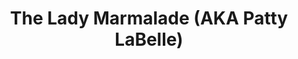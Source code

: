 ---
pid: WS10
title: The Lady Marmalade (AKA Patty LaBelle)
location_transcription: 
zipcode: '19125'
outside_phl: 
neighborhood: Fishtown,Kensington
age: '42'
age_range: 40-49
instagram: 
image_file_name: WS_10.jpg
proposal_transcription: Patty Labelle performing w/ a mic in hand wearing a blazer
  outfit w/ outrageous hair :) looking 70's & fierce
topic: Figure,Music,Women
topic_summary: 0, 0, 0
type: Other No Form
keywords_other: 
credit: 
image_labels: 
twitter: lizness66
facebook: 
permalink: "/monuments/ws10/"
layout: item-page
---